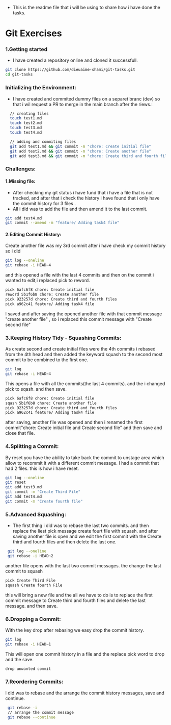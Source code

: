 * This is the readme file that i will be using to share how i have done the tasks.

# Git Exercises
### 1.Getting started
* I have created a repository online and cloned it successfull.
``` bash
git clone https://github.com/dieuaime-shami/git-tasks.git
cd git-tasks
```
### Initializing the Environment:
* I have created and commited dummy files on a separet branc (dev) so that i wil request a PR to merge in the main branch after the riews.:
```bash
  // creating files
  touch test1.md
  touch test2.md
  touch test3.md
  touch test4.md

  // adding and commiting files
  git add test1.md && git commit -m "chore: Create initial file"
  git add test2.md && git commit -m "chore: Create another file"
  git add test3.md && git commit -m "chore: Create third and fourth files"
```

### Challenges:
#### 1.Missing file:
* After checking my git status i have fund that i have a file that is not tracked, and after that i check the history i have found that i only have the commit history for 3 files .
* All i did was to add the file and then amend it to the last commit.
```bash
git add test4.md
git commit --amend -m "feature/ Adding task4 file"
```
#### 2.Editing Commit History:
Create another file was my 3rd commit after i have check my commit history
so i did
```bash
git log --oneline
git rebase -i HEAD~4
```
and this opened a file with the last 4 commits and then on the commit i wanted to edit,i replaced pick to reword.
```bash
pick 6afc6f8 chore: Create initial file
reword 5b1f6b8 chore: Create another file
pick 923257d chore: Create third and fourth files
pick a962c41 feature/ Adding task4 file
```
I saved and after saving the opened another file with that commit message "create another file" , so i replaced this commit message with "Create second file"
### 3.Keeping History Tidy - Squashing Commits:
As create second and create initial files were the 4th commits i rebased from the 4th head and then added the keyword squash to the second most commit to be combined to the first one.
```bash
git log
git rebase -i HEAD~4
```
This opens a file with all the commits(the last 4 commits). and the i changed pick to sqash. and then save.
```bash
pick 6afc6f8 chore: Create initial file
sqash 5b1f6b8 chore: Create another file
pick 923257d chore: Create third and fourth files
pick a962c41 feature/ Adding task4 file
```
after saving, another file was opened and then i renamed the first commit"chore: Create initial file and Create second file"
and then save and close that file.
### 4.Splitting a Commit:
By reset you have the ability to take back the commit to unstage area which allow to recommit it with a different commit message. I had a commit that had 2 files. this is how i have reset.
```bash
git log --oneline
git reset
git add test3.md
git commit -m "Create Third File"
git add test4.md
git commit -m "Create fourth file"
```

### 5.Advanced Squashing:
* The first thing i did was to rebase the last two commits. and then replace the liest pick message create fourt file with squash. and after saving another file is open and we edit the first commit with the Create third and fourth files and then delete the last one.
```bash
 git log --oneline
 git rebase -i HEAD~2
```
another file opens with the last two commit messages. the change the last commit to squash
```bash
pick Create Third File
squash Create fourth File
```
this will bring a new file and the all we have to do is to replace the first commit message to Create third and fourth files and delete the last message. and then save.

### 6.Dropping a Commit:
With the key drop after rebasing we easy drop the commit history.
```bash
git log
git rebase -i HEAD~1
```
This will open one commit history in a file and the replace pick word to drop and the save.
```bash
drop unwanted commit
```
### 7.Reordering Commits:
I did was to rebase and the arrange the commit history messages, save and continue.
```bash
 git rebase -i
 // arrange the commit message
 git rebase --continue
```
